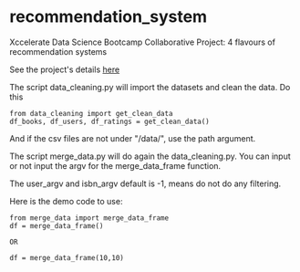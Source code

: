 # recommendation_system
Xccelerate Data Science Bootcamp Collaborative Project: 4 flavours of recommendation systems

See the project's details [here](project_details.md)

The script data_cleaning.py will import the datasets and clean the data.
Do this
```
from data_cleaning import get_clean_data
df_books, df_users, df_ratings = get_clean_data()
```

And if the csv files are not under "/data/", use the path argument.

The script merge_data.py will do again the data_cleaning.py. You can input or not input the argv for the merge_data_frame function.

The user_argv and isbn_argv default is -1, means do not do any filtering.

Here is the demo code to use:
```
from merge_data import merge_data_frame
df = merge_data_frame()

OR

df = merge_data_frame(10,10)
```


